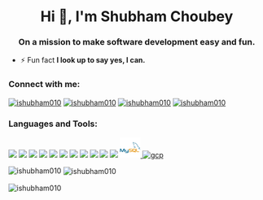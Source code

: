 <h1 align="center">Hi 👋, I'm Shubham Choubey</h1>
<h3 align="center">On a mission to make software development easy and fun.</h3>

- ⚡ Fun fact **I look up to say yes, I can.**

<h3 align="left">Connect with me:</h3>
<p align="left">
<a href="https://twitter.com/ishubham010" target="blank"><img align="center" src="https://raw.githubusercontent.com/rahuldkjain/github-profile-readme-generator/master/src/images/icons/Social/twitter.svg" alt="ishubham010" height="30" width="40" /></a>
<a href="https://linkedin.com/in/ishubham010" target="blank"><img align="center" src="https://raw.githubusercontent.com/rahuldkjain/github-profile-readme-generator/master/src/images/icons/Social/linked-in-alt.svg" alt="ishubham010" height="30" width="40" /></a>
<a href="https://fb.com/ishubham010" target="blank"><img align="center" src="https://raw.githubusercontent.com/rahuldkjain/github-profile-readme-generator/master/src/images/icons/Social/facebook.svg" alt="ishubham010" height="30" width="40" /></a>
<a href="https://instagram.com/ishubham010" target="blank"><img align="center" src="https://raw.githubusercontent.com/rahuldkjain/github-profile-readme-generator/master/src/images/icons/Social/instagram.svg" alt="ishubham010" height="30" width="40" /></a>
</p>

<h3 align="left">Languages and Tools:</h3>
<p align="left"> 
<img src="https://img.icons8.com/color/48/000000/c-programming.png"/>
<img src="https://img.icons8.com/color/48/000000/c-plus-plus-logo.png"/>
<img src="https://img.icons8.com/color/48/000000/java-coffee-cup-logo.png"/>
<img src="https://img.icons8.com/color/48/000000/html-5.png"/>
<img src="https://img.icons8.com/color/48/000000/css3.png"/>
<img src="https://img.icons8.com/color/48/000000/javascript.png"/>
<img src="https://img.icons8.com/color/48/000000/react-native.png"/>
<img src="https://img.icons8.com/color/48/000000/visual-studio-code-2019.png"/>
<img src="https://img.icons8.com/color/48/000000/git.png"/>
<img src="https://img.icons8.com/ios-filled/50/000000/github.png"/>
<img src="https://img.icons8.com/color/48/000000/bootstrap.png"/>
<a href="https://www.mysql.com/" target="_blank" rel="noreferrer"> <img src="https://raw.githubusercontent.com/devicons/devicon/master/icons/mysql/mysql-original-wordmark.svg" alt="mysql" width="40" height="40"/> </a>
<a href="https://cloud.google.com" target="_blank" rel="noreferrer"> <img src="https://www.vectorlogo.zone/logos/google_cloud/google_cloud-icon.svg" alt="gcp" width="40" height="40"/> </a>
</p>

<p><img align="left" src="https://github-readme-stats.vercel.app/api/top-langs?username=ishubham010&show_icons=true&locale=en&layout=compact" alt="ishubham010" /></p>

<p>&nbsp;<img align="center" src="https://github-readme-stats.vercel.app/api?username=ishubham010&show_icons=true&locale=en" alt="ishubham010" /></p>

<p><img align="center" src="https://github-readme-streak-stats.herokuapp.com/?user=ishubham010&" alt="ishubham010" /></p>
